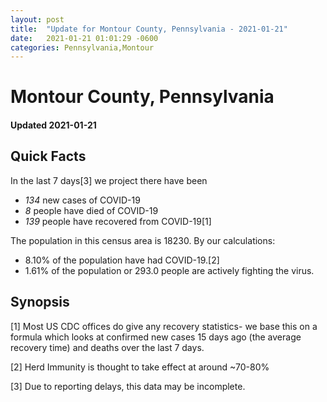 ```yaml
---
layout: post
title:  "Update for Montour County, Pennsylvania - 2021-01-21"
date:   2021-01-21 01:01:29 -0600
categories: Pennsylvania,Montour
---
```


# Montour County, Pennsylvania
#### Updated 2021-01-21

## Quick Facts

In the last 7 days[3] we project there have been
- *134* new cases of COVID-19
- *8* people have died of COVID-19
- *139* people have recovered from COVID-19[1]

The population in this census area is 18230. By our calculations:
- 8.10% of the population have had COVID-19.[2]
- 1.61% of the population or 293.0 people are actively fighting the virus.

## Synopsis




[1] Most US CDC offices do give any recovery statistics- we base this on a formula which looks at confirmed new cases
15 days ago (the average recovery time) and deaths over the last 7 days.

[2] Herd Immunity is thought to take effect at around ~70-80%

[3] Due to reporting delays, this data may be incomplete.
 
    